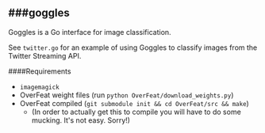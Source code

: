 ###goggles
---

Goggles is a Go interface for image classification.

See `twitter.go` for an example of using Goggles to classify images from the Twitter Streaming API.

####Requirements
- `imagemagick`
- OverFeat weight files (run `python OverFeat/download_weights.py`)
- OverFeat compiled (`git submodule init && cd OverFeat/src && make`)
    - (In order to actually get this to compile you will have to do some mucking. It's not easy. Sorry!)
